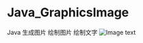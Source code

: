 # Java_GraphicsImage
Java 生成图片 绘制图片 绘制文字
![Image text]("https://img-blog.csdnimg.cn/20191224174238604.png?x-oss-process=image/watermark,type_ZmFuZ3poZW5naGVpdGk,shadow_10,text_aHR0cHM6Ly9ibG9nLmNzZG4ubmV0L3lpY2FpZmVuY2hlbjg=,size_16,color_FFFFFF,t_70")
